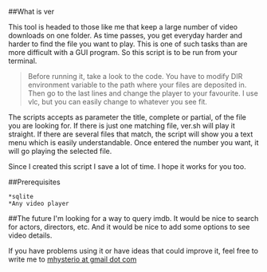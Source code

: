 ##What is ver

This tool is headed to those like me that keep a large number of video downloads on one folder. As time passes, you get everyday harder and harder to find the file you want to play. This is one of such tasks than are more difficult with a GUI program. So this script is to be run from your terminal.

>Before running it, take a look to the code. You have to modify DIR environment variable to the path where your files are deposited in. Then go to the last lines and change the player to your favourite. I use vlc, but you can easily change to whatever you see fit.

The scripts accepts as parameter the title, complete or partial, of the file you are looking for. If there is just one matching file, ver.sh will play it straight. If there are several files that match, the script will show you a text menu which is easily understandable. Once entered the number you want, it will go playing the selected file.

Since I created this script I save a lot of time. I hope it works for you too.

##Prerequisites

	*sqlite
	*Any video player

##The future
I'm looking for a way to query imdb. It would be nice to search for actors, directors, etc. And it would be nice to add some options to see video details.

If you have problems using it or have ideas that could improve it, feel free to write me to <a href="mailto:mhysterio@gmail.com">mhysterio at gmail dot com</a>